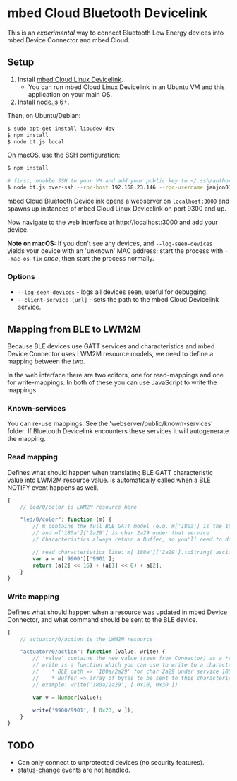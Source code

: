 # mbed Cloud Bluetooth Devicelink

This is an *experimental* way to connect Bluetooth Low Energy devices into mbed Device Connector and mbed Cloud.

## Setup

1. Install [mbed Cloud Linux Devicelink](https://github.com/armmbed/mbed-client-service).
    * You can run mbed Cloud Linux Devicelink in an Ubuntu VM and this application on your main OS.
2. Install [node.js 6+](https://nodejs.org/en/).

Then, on Ubuntu/Debian:

```bash
$ sudo apt-get install libudev-dev
$ npm install
$ node bt.js local
```

On macOS, use the SSH configuration:

```bash
$ npm install

# first, enable SSH to your VM and add your public key to ~/.ssh/authorized_keys
$ node bt.js over-ssh --rpc-host 192.168.23.146 --rpc-username janjon01 --rpc-private-key ~/.ssh/id_rsa --rpc-binary /full/path/on/mbedCloudClientExample.elf
```

mbed Cloud Bluetooth Devicelink opens a webserver on `localhost:3000` and spawns up instances of mbed Cloud Linux Devicelink on port 9300 and up.

Now navigate to the web interface at http://localhost:3000 and add your device.

**Note on macOS:** If you don't see any devices, and `--log-seen-devices` yields your device with an 'unknown' MAC address; start the process with `--mac-os-fix` *once*, then start the process normally.

### Options

* `--log-seen-devices` - logs all devices seen, useful for debugging.
* `--client-service [url]` - sets the path to the mbed Cloud Devicelink service.

## Mapping from BLE to LWM2M

Because BLE devices use GATT services and characteristics and mbed Device Connector uses LWM2M resource models, we need to define a mapping between the two.

In the web interface there are two editors, one for read-mappings and one for write-mappings. In both of these you can use JavaScript to write the mappings.

### Known-services

You can re-use mappings. See the 'webserver/public/known-services' folder. If Bluetooth Devicelink encounters these services it will autogenerate the mapping.

### Read mapping

Defines what should happen when translating BLE GATT characteristic value into LWM2M resource value. Is automatically called when a BLE NOTIFY event happens as well.

```js
{
    // led/0/color is LWM2M resource here

    "led/0/color": function (m) {
        // m contains the full BLE GATT model (e.g. m['180a'] is the 180a service)
        // and m['180a']['2a29'] is char 2a29 under that service
        // Characteristics always return a Buffer, so you'll need to do some work to 'un-buffer' it.

        // read characteristics like: m['180a']['2a29'].toString('ascii'))
        var a = m['9900']['9901'];
        return (a[2] << 16) + (a[1] << 8) + a[2];
    }
}
```

### Write mapping

Defines what should happen when a resource was updated in mbed Device Connector, and what command should be sent to the BLE device.

```js
{
    // actuator/0/action is the LWM2M resource

    "actuator/0/action": function (value, write) {
        // 'value' contains the new value (seen from Connector) as a *string*
        // write is a function which you can use to write to a characteristic. it has 2 arguments
        //    * BLE path => '180a/2a29' for char 2a29 under service 180a
        //    * Buffer => array of bytes to be sent to this characteristic
        // example: write('180a/2a29', [ 0x10, 0x30 ])

        var v = Number(value);

        write('9900/9901', [ 0x23, v ]);
    }
}
```

## TODO

* Can only connect to unprotected devices (no security features).
* [status-change](https://github.com/armmbed/cloud-linux-devicelink#status-in-connector-changed) events are not handled.
